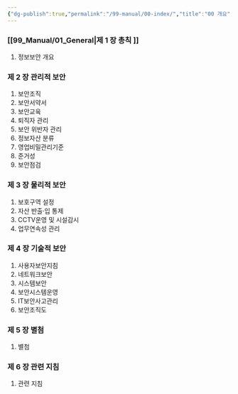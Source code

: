 ```yaml
---
{"dg-publish":true,"permalink":"/99-manual/00-index/","title":"00 개요","tags":["정보보안관리규정","보안","세진보안"],"noteIcon":"","created":"","updated":""}
---
```


### [[99_Manual/01_General\|제 1 장 총칙 ]]

1. 정보보안 개요

### 제 2 장 관리적 보안

1. 보안조직
2. 보안서약서
3. 보안교육
4. 퇴직자 관리
5. 보안 위반자 관리
6. 정보자산 분류
7. 영업비밀관리기준
8. 준거성
9. 보안점검

### 제 3 장 물리적 보안

1. 보호구역 설정
2. 자산 반출·입 통제
3. CCTV운영 및 시설감시
4. 업무연속성 관리

### 제 4 장 기술적 보안

1. 사용자보안지침
2. 네트워크보안
3. 시스템보안
4. 보안시스템운영
5. IT보안사고관리
6. 보안조직도

### 제 5 장 별첨

1. 별첨

### 제 6 장 관련 지침

1. 관련 지침